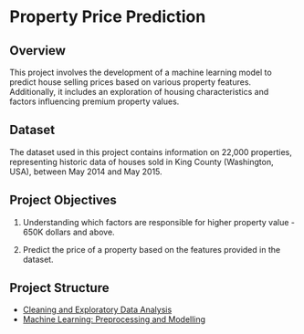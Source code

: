 # Property Price Prediction 

## Overview

This project involves the development of a machine learning model to predict house selling prices based on various property features. Additionally, it includes an exploration of housing characteristics and factors influencing premium property values.

## Dataset

The dataset used in this project contains information on 22,000 properties, representing historic data of houses sold in King County (Washington, USA), between May 2014 and May 2015. 

## Project Objectives

1.  Understanding which factors are responsible for higher property value - 650K dollars and above.

2. Predict the price of a property based on the features provided in the dataset.

## Project Structure

   - [Cleaning and Exploratory Data Analysis](https://github.com/mariabollain/Property_price_prediction/blob/main/01-Cleaning_and_EDA/cleaning_eda.ipynb)
   - [Machine Learning: Preprocessing and Modelling](https://github.com/mariabollain/Property_price_prediction/blob/main/02-Preprocessing_and_modelling/preprocessing_modelling.ipynb)
